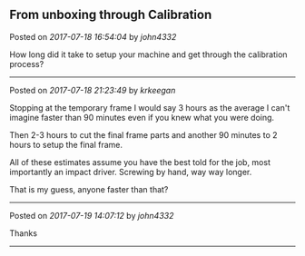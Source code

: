 ## From unboxing through Calibration
Posted on *2017-07-18 16:54:04* by *john4332*

How long did it take to setup your machine and get through the calibration process?

---

Posted on *2017-07-18 21:23:49* by *krkeegan*

Stopping at the temporary frame I would say 3 hours as the average I can't imagine faster than 90 minutes even if you knew what you were doing.

Then 2-3 hours to cut the final frame parts and another 90 minutes to 2 hours to setup the final frame. 

All of these estimates assume you have the best told for the job, most importantly an impact driver.  Screwing by hand, way way longer.

That is my guess, anyone faster than that?

---

Posted on *2017-07-19 14:07:12* by *john4332*

Thanks

---

